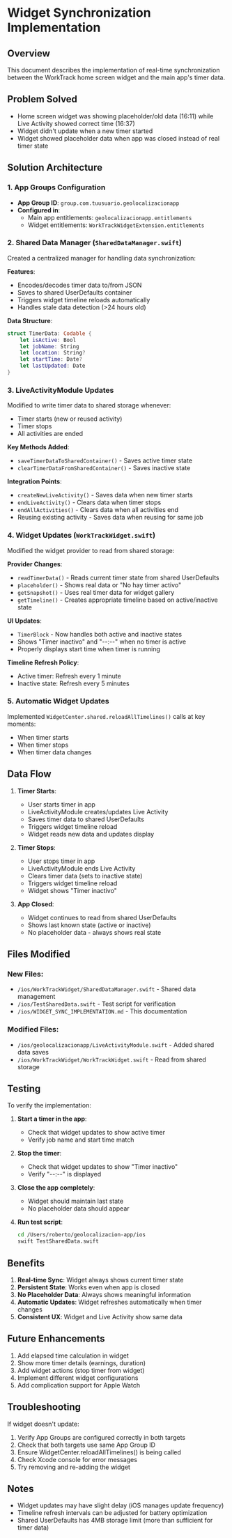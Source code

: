 # Widget Synchronization Implementation

## Overview
This document describes the implementation of real-time synchronization between the WorkTrack home screen widget and the main app's timer data.

## Problem Solved
- Home screen widget was showing placeholder/old data (16:11) while Live Activity showed correct time (16:37)
- Widget didn't update when a new timer started
- Widget showed placeholder data when app was closed instead of real timer state

## Solution Architecture

### 1. App Groups Configuration
- **App Group ID**: `group.com.tuusuario.geolocalizacionapp`
- **Configured in**:
  - Main app entitlements: `geolocalizacionapp.entitlements`
  - Widget entitlements: `WorkTrackWidgetExtension.entitlements`

### 2. Shared Data Manager (`SharedDataManager.swift`)
Created a centralized manager for handling data synchronization:

**Features**:
- Encodes/decodes timer data to/from JSON
- Saves to shared UserDefaults container
- Triggers widget timeline reloads automatically
- Handles stale data detection (>24 hours old)

**Data Structure**:
```swift
struct TimerData: Codable {
    let isActive: Bool
    let jobName: String
    let location: String?
    let startTime: Date?
    let lastUpdated: Date
}
```

### 3. LiveActivityModule Updates
Modified to write timer data to shared storage whenever:
- Timer starts (new or reused activity)
- Timer stops
- All activities are ended

**Key Methods Added**:
- `saveTimerDataToSharedContainer()` - Saves active timer state
- `clearTimerDataFromSharedContainer()` - Saves inactive state

**Integration Points**:
- `createNewLiveActivity()` - Saves data when new timer starts
- `endLiveActivity()` - Clears data when timer stops
- `endAllActivities()` - Clears data when all activities end
- Reusing existing activity - Saves data when reusing for same job

### 4. Widget Updates (`WorkTrackWidget.swift`)
Modified the widget provider to read from shared storage:

**Provider Changes**:
- `readTimerData()` - Reads current timer state from shared UserDefaults
- `placeholder()` - Shows real data or "No hay timer activo"
- `getSnapshot()` - Uses real timer data for widget gallery
- `getTimeline()` - Creates appropriate timeline based on active/inactive state

**UI Updates**:
- `TimerBlock` - Now handles both active and inactive states
- Shows "Timer inactivo" and "--:--" when no timer is active
- Properly displays start time when timer is running

**Timeline Refresh Policy**:
- Active timer: Refresh every 1 minute
- Inactive state: Refresh every 5 minutes

### 5. Automatic Widget Updates
Implemented `WidgetCenter.shared.reloadAllTimelines()` calls at key moments:
- When timer starts
- When timer stops
- When timer data changes

## Data Flow

1. **Timer Starts**:
   - User starts timer in app
   - LiveActivityModule creates/updates Live Activity
   - Saves timer data to shared UserDefaults
   - Triggers widget timeline reload
   - Widget reads new data and updates display

2. **Timer Stops**:
   - User stops timer in app
   - LiveActivityModule ends Live Activity
   - Clears timer data (sets to inactive state)
   - Triggers widget timeline reload
   - Widget shows "Timer inactivo"

3. **App Closed**:
   - Widget continues to read from shared UserDefaults
   - Shows last known state (active or inactive)
   - No placeholder data - always shows real state

## Files Modified

### New Files:
- `/ios/WorkTrackWidget/SharedDataManager.swift` - Shared data management
- `/ios/TestSharedData.swift` - Test script for verification
- `/ios/WIDGET_SYNC_IMPLEMENTATION.md` - This documentation

### Modified Files:
- `/ios/geolocalizacionapp/LiveActivityModule.swift` - Added shared data saves
- `/ios/WorkTrackWidget/WorkTrackWidget.swift` - Read from shared storage

## Testing

To verify the implementation:

1. **Start a timer in the app**:
   - Check that widget updates to show active timer
   - Verify job name and start time match

2. **Stop the timer**:
   - Check that widget updates to show "Timer inactivo"
   - Verify "--:--" is displayed

3. **Close the app completely**:
   - Widget should maintain last state
   - No placeholder data should appear

4. **Run test script**:
   ```bash
   cd /Users/roberto/geolocalizacion-app/ios
   swift TestSharedData.swift
   ```

## Benefits

1. **Real-time Sync**: Widget always shows current timer state
2. **Persistent State**: Works even when app is closed
3. **No Placeholder Data**: Always shows meaningful information
4. **Automatic Updates**: Widget refreshes automatically when timer changes
5. **Consistent UX**: Widget and Live Activity show same data

## Future Enhancements

1. Add elapsed time calculation in widget
2. Show more timer details (earnings, duration)
3. Add widget actions (stop timer from widget)
4. Implement different widget configurations
5. Add complication support for Apple Watch

## Troubleshooting

If widget doesn't update:
1. Verify App Groups are configured correctly in both targets
2. Check that both targets use same App Group ID
3. Ensure WidgetCenter.reloadAllTimelines() is being called
4. Check Xcode console for error messages
5. Try removing and re-adding the widget

## Notes

- Widget updates may have slight delay (iOS manages update frequency)
- Timeline refresh intervals can be adjusted for battery optimization
- Shared UserDefaults has 4MB storage limit (more than sufficient for timer data)